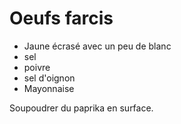 # Oeufs farcis

- Jaune écrasé avec un peu de blanc
- sel
- poivre
- sel d'oignon
- Mayonnaise

Soupoudrer du paprika en surface.

